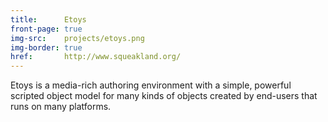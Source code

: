 ```yaml
---
title:      Etoys
front-page: true
img-src:    projects/etoys.png
img-border: true
href:       http://www.squeakland.org/
---
```

Etoys is a media-rich authoring environment with a simple, powerful scripted object model for many kinds of objects created by end-users that runs on many platforms.

<!--
It includes 2D and 3D graphics, images, text, particles, presentations, web pages, videos, sound and MIDI, and more.
-->
